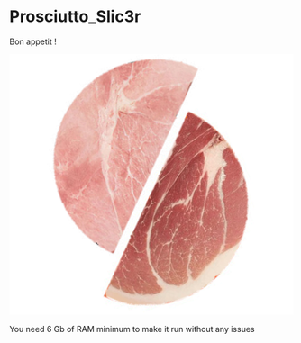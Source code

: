 # Prosciutto_Slic3r
Bon appetit !

<p align="center">
  <img src="media/StupidLogo.png">
</p>

You need 6 Gb of RAM minimum to make it run without any issues
